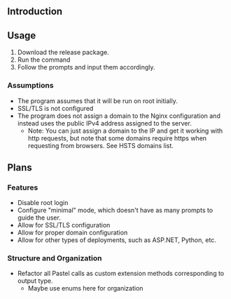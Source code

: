 ## Introduction



## Usage

1) Download the release package.
2) Run the command
3) Follow the prompts and input them accordingly.

### Assumptions

- The program assumes that it will be run on root initially.
- SSL/TLS is not configured
- The program does not assign a domain to the Nginx configuration and instead uses the public IPv4 address assigned to the server. 
  - Note: You can just assign a domain to the IP and get it working with http requests, but note that some domains require https when requesting from browsers. See HSTS domains list.

## Plans

### Features

- Disable root login
- Configure "minimal" mode, which doesn't have as many prompts to guide the user.
- Allow for SSL/TLS configuration
- Allow for proper domain configuration
- Allow for other types of deployments, such as ASP.NET, Python, etc.

### Structure and Organization

- Refactor all Pastel calls as custom extension methods corresponding to output type. 
  - Maybe use enums here for organization
